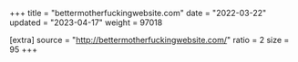 +++
title = "bettermotherfuckingwebsite.com"
date = "2022-03-22"
updated = "2023-04-17"
weight = 97018

[extra]
source = "http://bettermotherfuckingwebsite.com/"
ratio = 2
size = 95
+++

